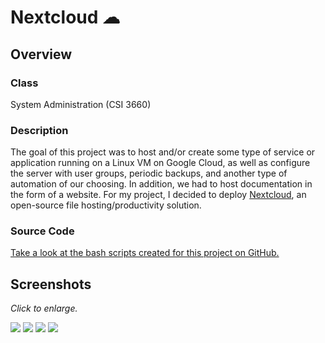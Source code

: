 # Nextcloud ☁

## Overview

### Class

System Administration (CSI 3660)

### Description

The goal of this project was to host and/or create some type of service or application running on a Linux VM on Google Cloud, as well as configure the server with user groups, periodic backups, and another type of automation of our choosing.
In addition, we had to host documentation in the form of a website.
For my project, I decided to deploy [Nextcloud](https://nextcloud.com/), an open-source file hosting/productivity solution.

### Source Code

[Take a look at the bash scripts created for this project on GitHub.](https://github.com/dmocnik/misc/tree/master/csi3660_project)

## Screenshots

*Click to enlarge.*

<Image src='/projects/nextcloud_0.png' caption='The login screen'/>

<Image src='/projects/nextcloud_1.png' caption='The dashboard'/>

<Image src='/projects/nextcloud_2.png' caption='Viewing some files'/>

<Image src='/projects/nextcloud_3.png' caption='The documentation website'/>